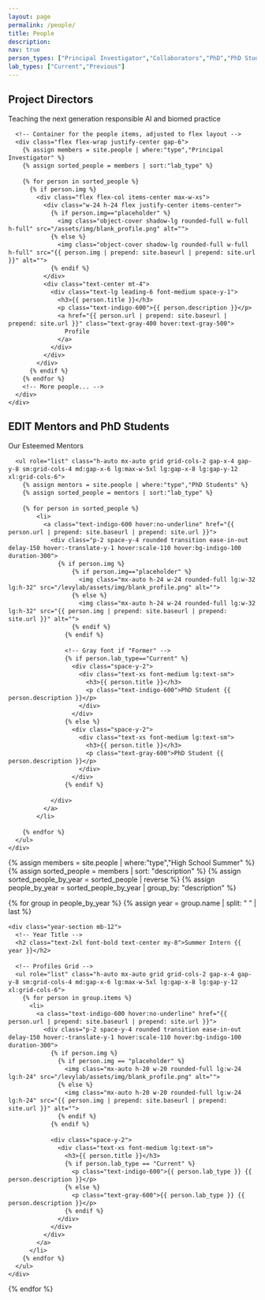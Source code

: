 ```yaml
---
layout: page
permalink: /people/
title: People
description:
nav: true
person_types: ["Principal Investigator","Collaborators","PhD","PhD Students","Medical Students","Master's","Undergraduates","High School Summer"]
lab_types: ["Current","Previous"]
---
```


<!-- Tailwind CSS -->
<script src="https://cdn.tailwindcss.com/3.0.0"></script>

<!-- PI -->
<div class="bg-white">
  <div class="max-w-7xl mx-auto py-12 px-4 text-center sm:px-6 lg:px-8 lg:py-24">
    <div class="space-y-8 sm:space-y-12">
      <div class="space-y-5 sm:mx-auto sm:max-w-xl sm:space-y-4 lg:max-w-5xl">
        <h2 class="text-3xl font-extrabold tracking-tight sm:text-4xl">Project Directors</h2>
        <p class="text-xl text-gray-500">Teaching the next generation responsible AI and biomed practice</p>
      </div>

      <!-- Container for the people items, adjusted to flex layout -->
      <div class="flex flex-wrap justify-center gap-6">
        {% assign members = site.people | where:"type","Principal Investigator" %}
        {% assign sorted_people = members | sort:"lab_type" %}

        {% for person in sorted_people %}
          {% if person.img %}
            <div class="flex flex-col items-center max-w-xs">
              <div class="w-24 h-24 flex justify-center items-center">
                {% if person.img=="placeholder" %}
                  <img class="object-cover shadow-lg rounded-full w-full h-full" src="/assets/img/blank_profile.png" alt="">
                {% else %}
                  <img class="object-cover shadow-lg rounded-full w-full h-full" src="{{ person.img | prepend: site.baseurl | prepend: site.url }}" alt="">
                {% endif %}
              </div>
              <div class="text-center mt-4">
                <div class="text-lg leading-6 font-medium space-y-1">
                  <h3>{{ person.title }}</h3>
                  <p class="text-indigo-600">{{ person.description }}</p>
                  <a href="{{ person.url | prepend: site.baseurl | prepend: site.url }}" class="text-gray-400 hover:text-gray-500">
                    Profile
                  </a>
                </div>
              </div>
            </div>
          {% endif %}
        {% endfor %}
        <!-- More people... -->
      </div>
    </div>
  </div>
</div>

<!-- EDIT Program PhD Student Mentors -->
<div class="bg-white">
  <div class="max-w-7xl mx-auto py-12 px-4 text-center sm:px-6 lg:px-8 lg:py-24">
    <div class="space-y-8 sm:space-y-12">
      <div class="space-y-5 sm:mx-auto sm:max-w-xl sm:space-y-4 lg:max-w-5xl">
        <h2 class="text-3xl font-extrabold tracking-tight sm:text-4xl">EDIT Mentors and PhD Students</h2>
        <p class="text-xl text-gray-500">Our Esteemed Mentors</p>
      </div>

      <ul role="list" class="h-auto mx-auto grid grid-cols-2 gap-x-4 gap-y-8 sm:grid-cols-4 md:gap-x-6 lg:max-w-5xl lg:gap-x-8 lg:gap-y-12 xl:grid-cols-6">
        {% assign mentors = site.people | where:"type","PhD Students" %}
        {% assign sorted_people = mentors | sort:"lab_type" %}

        {% for person in sorted_people %}
            <li>
              <a class="text-indigo-600 hover:no-underline" href="{{ person.url | prepend: site.baseurl | prepend: site.url }}">
                <div class="p-2 space-y-4 rounded transition ease-in-out delay-150 hover:-translate-y-1 hover:scale-110 hover:bg-indigo-100 duration-300">
                  {% if person.img %}
                      {% if person.img=="placeholder" %}
                        <img class="mx-auto h-24 w-24 rounded-full lg:w-32 lg:h-32" src="/levylab/assets/img/blank_profile.png" alt="">
                      {% else %}
                        <img class="mx-auto h-24 w-24 rounded-full lg:w-32 lg:h-32" src="{{ person.img | prepend: site.baseurl | prepend: site.url }}" alt="">
                      {% endif %}
                    {% endif %}

                    <!-- Gray font if "Former" -->
                    {% if person.lab_type=="Current" %}
                      <div class="space-y-2">
                        <div class="text-xs font-medium lg:text-sm">
                          <h3>{{ person.title }}</h3>
                          <p class="text-indigo-600">PhD Student {{ person.description }}</p>
                        </div>
                      </div>
                    {% else %}
                      <div class="space-y-2">
                        <div class="text-xs font-medium lg:text-sm">
                          <h3>{{ person.title }}</h3>
                          <p class="text-gray-600">PhD Student {{ person.description }}</p>
                        </div>
                      </div>
                    {% endif %}

                </div>
              </a>
            </li>

        {% endfor %}
      </ul>
    </div>
  </div>
</div>

<div class="profiles-container bg-white">
  {% assign members = site.people | where:"type","High School Summer" %}
  {% assign sorted_people = members | sort: "description" %}
  {% assign sorted_people_by_year = sorted_people | reverse %}
  {% assign people_by_year = sorted_people_by_year | group_by: "description" %}

  {% for group in people_by_year %}
    {% assign year = group.name | split: " " | last %}
    
    <div class="year-section mb-12">
      <!-- Year Title -->
      <h2 class="text-2xl font-bold text-center my-8">Summer Intern {{ year }}</h2>

      <!-- Profiles Grid -->
      <ul role="list" class="h-auto mx-auto grid grid-cols-2 gap-x-4 gap-y-8 sm:grid-cols-4 md:gap-x-6 lg:max-w-5xl lg:gap-x-8 lg:gap-y-12 xl:grid-cols-6">
        {% for person in group.items %}
          <li>
            <a class="text-indigo-600 hover:no-underline" href="{{ person.url | prepend: site.baseurl | prepend: site.url }}">
              <div class="p-2 space-y-4 rounded transition ease-in-out delay-150 hover:-translate-y-1 hover:scale-110 hover:bg-indigo-100 duration-300">   
                {% if person.img %}
                  {% if person.img == "placeholder" %}
                    <img class="mx-auto h-20 w-20 rounded-full lg:w-24 lg:h-24" src="/levylab/assets/img/blank_profile.png" alt="">
                  {% else %}
                    <img class="mx-auto h-20 w-20 rounded-full lg:w-24 lg:h-24" src="{{ person.img | prepend: site.baseurl | prepend: site.url }}" alt="">
                  {% endif %}
                {% endif %}

                <div class="space-y-2">
                  <div class="text-xs font-medium lg:text-sm">
                    <h3>{{ person.title }}</h3>
                    {% if person.lab_type == "Current" %}
                      <p class="text-indigo-600">{{ person.lab_type }} {{ person.description }}</p>
                    {% else %}
                      <p class="text-gray-600">{{ person.lab_type }} {{ person.description }}</p>
                    {% endif %}
                  </div>
                </div>
              </div>
            </a>
          </li>
        {% endfor %}
      </ul>
    </div>
    
  {% endfor %}
</div>
